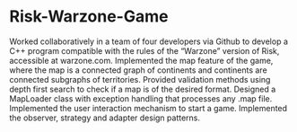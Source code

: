 # Risk-Warzone-Game

Worked collaboratively in a team of four developers via Github to develop a C++ program compatible with the rules of the “Warzone” version of Risk, accessible at warzone.com.
Implemented the map feature of the game, where the map is a connected graph of continents and continents are connected subgraphs of territories.
Provided validation methods using depth first search to check if a map is of the desired format.
Designed a MapLoader class with exception handling that processes any .map file.
Implemented the user interaction mechanism to start a game.
Implemented the observer, strategy and adapter design patterns.
